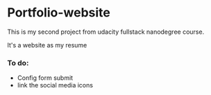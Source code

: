 # Portfolio-website
This is  my second project from udacity fullstack nanodegree course.

It's a website as my resume


### To do:
- Config form submit
- link the social media icons
